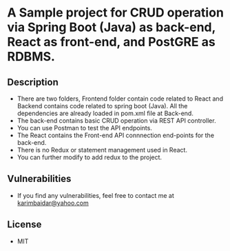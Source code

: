 # A Sample project for CRUD operation via Spring Boot (Java) as back-end, React as front-end, and PostGRE as RDBMS. 

## Description
- There are two folders, Frontend folder contain code related to React and Backend contains code related to spring boot (Java). All the dependencies are already loaded in pom.xml file at Back-end. 
- The back-end contains basic CRUD operation via REST API controller. 
- You can use Postman to test the API endpoints. 
- The React contains the Front-end API connnection end-points for the back-end. 
- There is no Redux or statement management used in React. 
- You can further modify to add redux to the project. 

## Vulnerabilities
- If you find any vulnerabilities, feel free to contact me at karimbaidar@yahoo.com

## License
- MIT
